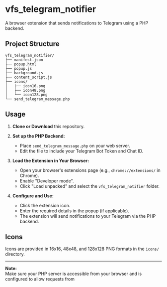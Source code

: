 # vfs_telegram_notifier

A browser extension that sends notifications to Telegram using a PHP backend.

## Project Structure

```
vfs_telegram_notifier/
├── manifest.json
├── popup.html
├── popup.js
├── background.js
├── content_script.js
├── icons/
│   ├── icon16.png
│   ├── icon48.png
│   └── icon128.png
└── send_telegram_message.php
```

## Usage

1. **Clone or Download** this repository.

2. **Set up the PHP Backend:**
   - Place `send_telegram_message.php` on your web server.
   - Edit the file to include your Telegram Bot Token and Chat ID.

3. **Load the Extension in Your Browser:**
   - Open your browser's extensions page (e.g., `chrome://extensions/` in Chrome).
   - Enable "Developer mode".
   - Click "Load unpacked" and select the `vfs_telegram_notifier` folder.

4. **Configure and Use:**
   - Click the extension icon.
   - Enter the required details in the popup (if applicable).
   - The extension will send notifications to your Telegram via the PHP backend.

## Icons

Icons are provided in 16x16, 48x48, and 128x128 PNG formats in the `icons/` directory.

---

**Note:**  
Make sure your PHP server is accessible from your browser and is configured to allow requests from